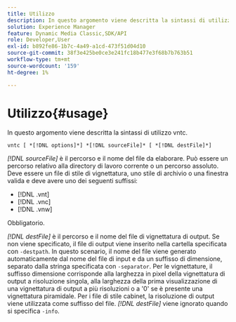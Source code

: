 ```yaml
---
title: Utilizzo
description: In questo argomento viene descritta la sintassi di utilizzo vntc.
solution: Experience Manager
feature: Dynamic Media Classic,SDK/API
role: Developer,User
exl-id: b892fe86-1b7c-4a49-a1cd-473f51d04d10
source-git-commit: 38f3e425be0ce3e241fc18b477e3f68b7b763b51
workflow-type: tm+mt
source-wordcount: '159'
ht-degree: 1%

---
```


# Utilizzo{#usage}

In questo argomento viene descritta la sintassi di utilizzo vntc.

`vntc [ *[!DNL options]*] *[!DNL sourceFile]* [ *[!DNL destFile]*]`

*[!DNL sourceFile]* è il percorso e il nome del file da elaborare. Può essere un percorso relativo alla directory di lavoro corrente o un percorso assoluto. Deve essere un file di stile di vignettatura, uno stile di archivio o una finestra valida e deve avere uno dei seguenti suffissi:

* [!DNL .vnt]
* [!DNL .vnc]
* [!DNL .vnw]

Obbligatorio.

*[!DNL destFile]* è il percorso e il nome del file di vignettatura di output. Se non viene specificato, il file di output viene inserito nella cartella specificata con `-destpath`. In questo scenario, il nome del file viene generato automaticamente dal nome del file di input e da un suffisso di dimensione, separato dalla stringa specificata con `-separator`. Per le vignettature, il suffisso dimensione corrisponde alla larghezza in pixel della vignettatura di output a risoluzione singola, alla larghezza della prima visualizzazione di una vignettatura di output a più risoluzioni o a &#39;0&#39; se è presente una vignettatura piramidale. Per i file di stile cabinet, la risoluzione di output viene utilizzata come suffisso del file. *[!DNL destFile]* viene ignorato quando si specifica `-info`.
